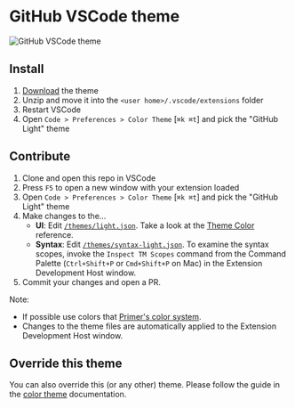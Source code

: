 # GitHub VSCode theme

![GitHub VSCode theme](https://user-images.githubusercontent.com/378023/77890406-5ee08280-72aa-11ea-9ce0-3ee7d59bbe41.png)

## Install

1. [Download](https://github.com/primer/github-vscode-theme/archive/master.zip) the theme
2. Unzip and move it into the `<user home>/.vscode/extensions` folder
3. Restart VSCode
4. Open `Code > Preferences > Color Theme` [`⌘k ⌘t`] and pick the "GitHub Light" theme

## Contribute

1. Clone and open this repo in VSCode
2. Press `F5` to open a new window with your extension loaded
3. Open `Code > Preferences > Color Theme` [`⌘k ⌘t`] and pick the "GitHub Light" theme
4. Make changes to the...
    - **UI**: Edit [`/themes/light.json`](https://github.com/primer/github-vscode-theme/blob/master/themes/light.json). Take a look at the [Theme Color](https://code.visualstudio.com/api/references/theme-color) reference.
    - **Syntax**: Edit [`/themes/syntax-light.json`](https://github.com/primer/github-vscode-theme/blob/master/themes/syntax-light.json). To examine the syntax scopes, invoke the `Inspect TM Scopes` command from the Command Palette (`Ctrl+Shift+P` or `Cmd+Shift+P` on Mac) in the Extension Development Host window.
5. Commit your changes and open a PR.

Note:

- If possible use colors that [Primer's color system](https://primer.style/css/support/color-system).
- Changes to the theme files are automatically applied to the Extension Development Host window.

## Override this theme

You can also override this (or any other) theme. Please follow the guide in the [color theme](https://code.visualstudio.com/api/extension-guides/color-theme) documentation.
